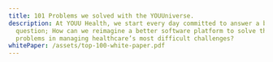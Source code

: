 ```yaml
---
title: 101 Problems we solved with the YOUUniverse.
description: At YOUU Health, we start every day committed to answer a bold
  question; How can we reimagine a better software platform to solve the big
  problems in managing healthcare’s most difficult challenges?
whitePaper: /assets/top-100-white-paper.pdf
---
```

